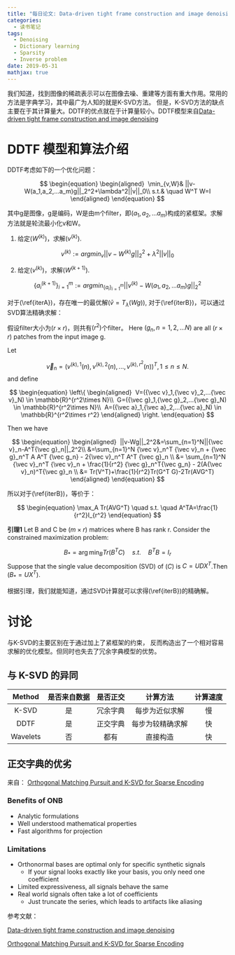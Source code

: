 ```yaml
---
title: "每日论文: Data-driven tight frame construction and image denoising"
categories:
  - 读书笔记
tags:
  - Denoising
  - Dictionary learning
  - Sparsity
  - Inverse problem
date: 2019-05-31
mathjax: true
---
```


我们知道，找到图像的稀疏表示可以在图像去噪、重建等方面有重大作用。常用的方法是字典学习，其中最广为人知的就是K-SVD方法。
但是，K-SVD方法的缺点主要在于其计算量大。DDTF的优点就在于计算量较小。DDTF模型来自[Data-driven tight frame construction and image denoising](https://doi.org/10.1016/j.acha.2013.10.001)

<!-- more -->

# DDTF 模型和算法介绍

DDTF考虑如下的一个优化问题：

$$
\begin{equation}
\begin{aligned}
 \min_{v,W}& ||v-W(a_1,a_2,...a_m)g||_2^2+\lambda^2||v||_0\\
s.t.& \quad W^T W=I
\end{aligned}
\end{equation}
$$

其中g是图像，g是编码，W是由m个filter，即$(a_1,a_2,...a_m)$构成的紧框架。求解方法就是轮流最小化v和W。

1. 给定$(W^{(k)})$，求解$(v^{(k)})$.

$$
\begin{equation}
v^{(k)}:=argmin_v||v-W^{(k)}g||_2^2+\lambda^2||v||_0
\end{equation}
\label{iterA}
$$

2. 给定$(v^{(k)})$，求解$(W^{(k+1)})$.

$$
\begin{equation}
\{a_i^{(k+1)}\}_{i=1}^m:=argmin_{\{a_i\}_{i=1}^m}||v^{(k)}-W(a_1,a_2,...a_m)g||_2^2
\end{equation}
\label{iterB}
$$

对于(\ref{iterA})，存在唯一的最优解$( {\bar v}=T_{\lambda}(Wg))$, 对于(\ref{iterB})，可以通过SVD算法精确求解：

假设filter大小为$(r \times r)$，则共有$(r^2)$个filter。 Here $(g_n, n=1,2,...N)$ are all $(r\times r)$ patches from the input image g.

Let

$$
{\vec v}_n=(v^{(k),1}(n),v^{(k),2}(n),...,v^{(k),r^2}(n))^{T}, 1 \leqslant n \leqslant N.
$$
and define


$$
\begin{equation}
\left\{
\begin{aligned}
 V=({\vec v}_1,{\vec v}_2,...{\vec v}_N) \in \mathbb{R}^{r^2\times N}\\
 G=({\vec g}_1,{\vec g}_2,...{\vec g}_N) \in \mathbb{R}^{r^2\times N}\\
 A=({\vec a}_1,{\vec a}_2,...{\vec a}_N) \in \mathbb{R}^{r^2\times r^2}
\end{aligned}
\right.
\end{equation}
$$

Then we have

$$
\begin{equation}
\begin{aligned}
 ||v-Wg||_2^2&=\sum_{n=1}^N||{\vec v}_n-A^T{\vec g}_n||_2^2\\
&=\sum_{n=1}^N {\vec v}_n^T {\vec v}_n + {\vec g}_n^T A A^T {\vec g_n} - 2{\vec v}_n^T A^T {\vec g}_n \\
&= \sum_{n=1}^N {\vec v}_n^T {\vec v}_n + \frac{1}{r^2} {\vec g}_n^T{\vec g_n} - 2(A{\vec v}_n)^T{\vec g}_n \\
&= Tr(V^T)+\frac{1}{r^2}Tr(G^T G)-2Tr(AVG^T)
\end{aligned}
\end{equation}
$$

所以对于(\ref{iterB})，等价于：

$$
\begin{equation}
\max_A Tr(AVG^T) \quad s.t. \quad A^TA=\frac{1}{r^2}I_{r^2}
\end{equation}
$$


**引理1**
Let B and C be $(m\times r)$ matrices where B has rank r. Consider the constrained maximization problem:

$$
B_*=\arg\min_B Tr(B^T C) \quad s.t. \quad B^TB=I_r
$$
Suppose that the single value decomposition (SVD) of $(C)$ is $C = UDX^T$.Then $( B_*=UX^T )$.


根据引理，我们就能知道，通过SVD计算就可以求得(\ref{iterB})的精确解。



# 讨论

与K-SVD的主要区别在于通过加上了紧框架的约束， 反而构造出了一个相对容易求解的优化模型。但同时也失去了冗余字典模型的优势。

## 与 K-SVD 的异同

Method | 是否来自数据 | 是否正交 | 计算方法 | 计算速度 
:-: | :-: | :-: | :-: | :-: 
K-SVD | 是 | 冗余字典 | 每步为近似求解 | 慢 
DDTF | 是 | 正交字典 | 每步为较精确求解 | 快
Wavelets |  否 | 都有 | 直接构造 | 快

## 正交字典的优劣 
来自： [Orthogonal Matching Pursuit and K-SVD for Sparse Encoding](/files/ddtf/ksvd.pdf)
### Benefits of ONB 

- Analytic formulations 
- Well understood mathematical properties 
- Fast algorithms for projection 

### Limitations

- Orthonormal bases are optimal only for specific synthetic signals
  - If your signal looks exactly like your basis, you only need one coefficient 
- Limited expressiveness, all signals behave the same 
- Real world signals often take a lot of coefficients
  - Just truncate the series, which leads to artifacts like aliasing 


参考文献：

[Data-driven tight frame construction and image denoising](https://doi.org/10.1016/j.acha.2013.10.001)

[Orthogonal Matching Pursuit and K-SVD for Sparse Encoding](/files/ddtf/ksvd.pdf)